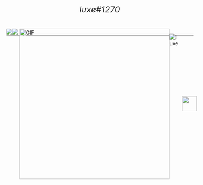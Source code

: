 <h1 align="center"> 
  <h6 style="margin-top: -26px; font-size: 23px;" align="center">luxe#1270</h6>

 -----
  
  <div style="display: flex; margin-top: -32px;">
   <a align="center">
  <img src="https://github-readme-stats.vercel.app/api/top-langs/?username=VissiinLuxe&layout=compact&theme=material-palenight" />
</a>
<a align="center">
  <img src="https://github-readme-stats.vercel.app/api?username=VissiinLuxe&show_icons=true&theme=material-palenight" />
</a>
  
    
<img align="right" height="405px" alt="GIF" src="https://cdn.discordapp.com/attachments/834355690663313421/851199109360517130/1_92.gif" /> 
    
  <p align="left"><img src="https://komarev.com/ghpvc/?username=VISSIINLUXE&color=806fa1" alt="luxe" /></p>
    

<p align="center" style="display: flex;margin: auto;width: 70%;">
    <img style="margin-left: 7px;" height="40" src="https://upload.wikimedia.org/wikipedia/commons/thumb/c/cf/Lua-Logo.svg/1200px-Lua-Logo.svg.png">
  </p>
